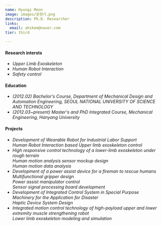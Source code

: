 ```yaml
---
name: Hyungi Moon
image: images/문현기.png
description: Ph.D. Researcher
links:
  email: ahskem@naver.com
tier: third

---
```

#### **Research intersts**
- *Upper Limb Exoskeleton*
- *Human Robot Interaction*
- *Safety control* 

#### **Education**
- *(2012.02) Bachelor's Course, Department of Mechanical Design and Automation Engineering, SEOUL NATIONAL UNIVERSITY OF SCIENCE AND TECHNOLOGY*
- *(2012.03~present) Master's and PhD Integrated Course, Mechanical Engineering, Hanyang University*

#### **Projects**
- *Development of Wearable Robot for Industrial Labor Support*  
  *Human Robot Interaction based Upper limb exoskeleton control*  
- *High responsive control technology of a lower-limb exoskeleton under rough terrain*  
  *Human motion analysis sensor mockup design*  
  *Human motion data analysis*  
- *Development of a power assist device for a fireman to rescue humans*  
  *Multifunctional gripper design*  
  *Power assist manipulator control*   
  *Sensor signal processing board development*  
- *Development of Integrated Control System in Special Purpose Machinery for the Application for Disaster*  
  *Haptic Device System Design*    
- *Integrated motion control technology of high-payload upper and lower extremity muscle strengthening robot*   
  *Lower limb exoskeleton modeling and simulation*  
